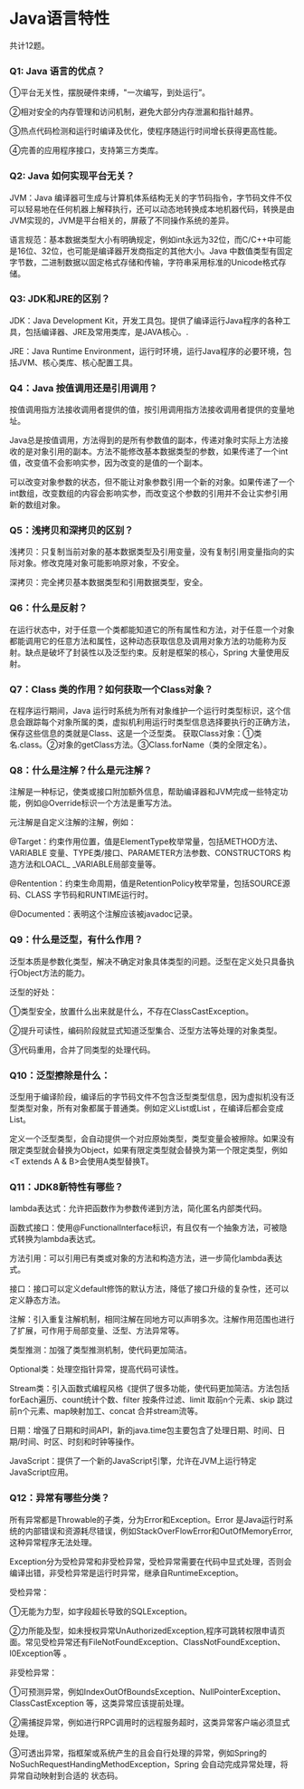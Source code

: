 # Java语言特性

共计12题。

### Q1: Java 语言的优点？

①平台无关性，摆脱硬件束缚，"一次编写，到处运行”。

②相对安全的内存管理和访问机制，避免大部分内存泄漏和指针越界。

③热点代码检测和运行时编译及优化，使程序随运行时间增长获得更高性能。

④完善的应用程序接口，支持第三方类库。



### Q2: Java 如何实现平台无关？

JVM：Java 编译器可生成与计算机体系结构无关的字节码指令，字节码文件不仅可以轻易地在任何机器上解释执行，还可以动态地转换成本地机器代码，转换是由JVM实现的，JVM是平台相关的，屏蔽了不同操作系统的差异。

语言规范：基本数据类型大小有明确规定，例如int永远为32位，而C/C++中可能是16位、32位，也可能是编译器开发商指定的其他大小。Java 中数值类型有固定字节数，二进制数据以固定格式存储和传输，字符串采用标准的Unicode格式存储。



### Q3: JDK和JRE的区别？

JDK：Java Development Kit，开发工具包。提供了编译运行Java程序的各种工具，包括编译器、JRE及常用类库，是JAVA核心。.

JRE：Java Runtime Environment，运行时环境，运行Java程序的必要环境，包括JVM、核心类库、核心配置工具。



### Q4：Java 按值调用还是引用调用？

按值调用指方法接收调用者提供的值，按引用调用指方法接收调用者提供的变量地址。

Java总是按值调用，方法得到的是所有参数值的副本，传递对象时实际上方法接收的是对象引用的副本。方法不能修改基本数据类型的参数，如果传递了一个int值，改变值不会影响实参，因为改变的是值的一个副本。

可以改变对象参数的状态，但不能让对象参数引用一个新的对象。如果传递了一个int数组，改变数组的内容会影响实参，而改变这个参数的引用并不会让实参引用新的数组对象。

### Q5：浅拷贝和深拷贝的区别？

浅拷贝：只复制当前对象的基本数据类型及引用变量，没有复制引用变量指向的实际对象。修改克隆对象可能影响原对象，不安全。

深拷贝：完全拷贝基本数据类型和引用数据类型，安全。





### Q6：什么是反射？

在运行状态中，对于任意一个类都能知道它的所有属性和方法，对于任意一个对象都能调用它的任意方法和属性，这种动态获取信息及调用对象方法的功能称为反射。缺点是破坏了封装性以及泛型约束。反射是框架的核心，Spring 大量使用反射。

### Q7：Class 类的作用？如何获取一个Class对象？

在程序运行期间，Java 运行时系统为所有对象维护一个运行时类型标识，这个信息会跟踪每个对象所属的类，虚拟机利用运行时类型信息选择要执行的正确方法，保存这些信息的类就是Class、这是一个泛型类。
获取Class对象：①类名.class。②对象的getClass方法。③Class.forName（类的全限定名）。

### Q8：什么是注解？什么是元注解？

注解是一种标记，使类或接口附加额外信息，帮助编译器和JVM完成一些特定功能，例如@Override标识一个方法是重写方法。

元注解是自定义注解的注解，例如：

@Target：约束作用位置，值是ElementType枚举常量，包括METHOD方法、VARIABLE 变量、TYPE类/接口、PARAMETER方法参数、CONSTRUCTORS 构造方法和LOACL_ _VARIABLE局部变量等。

@Rentention：约束生命周期，值是RetentionPolicy枚举常量，包括SOURCE源码、CLASS 字节码和RUNTIME运行时。

@Documented：表明这个注解应该被javadoc记录。



### Q9：什么是泛型，有什么作用？

泛型本质是参数化类型，解决不确定对象具体类型的问题。泛型在定义处只具备执行Object方法的能力。

泛型的好处：

①类型安全，放置什么出来就是什么，不存在ClassCastException。

②提升可读性，编码阶段就显式知道泛型集合、泛型方法等处理的对象类型。

③代码重用，合并了同类型的处理代码。



### Q10：泛型擦除是什么：

泛型用于编译阶段，编译后的字节码文件不包含泛型类型信息，因为虚拟机没有泛型类型对象，所有对象都属于普通类。例如定义List<object>或List<string> ，在编译后都会变成List。

定义一个泛型类型，会自动提供一个对应原始类型，类型变量会被擦除。如果没有限定类型就会替换为Object，如果有限定类型就会替换为第一个限定类型，例如<T extends A & B>会使用A类型替换T。

### Q11：JDK8新特性有哪些？

lambda表达式：允许把函数作为参数传递到方法，简化匿名内部类代码。

函数式接口：使用@FunctionalInterface标识，有且仅有一个抽象方法，可被隐式转换为lambda表达式。

方法引用：可以引用已有类或对象的方法和构造方法，进一步简化lambda表达式。

接口：接口可以定义default修饰的默认方法，降低了接口升级的复杂性，还可以定义静态方法。

注解：引入重复注解机制，相同注解在同地方可以声明多次。注解作用范围也进行了扩展，可作用于局部变量、泛型、方法异常等。

类型推测：加强了类型推测机制，使代码更加简洁。

Optional类：处理空指针异常，提高代码可读性。

Stream类：引入函数式编程风格《提供了很多功能，使代码更加简洁。方法包括forEach遍历、count统计个数、filter 按条件过滤、limit 取前n个元素、skip 跳过前n个元素、map映射加工、concat 合并stream流等。

日期：增强了日期和时间API，新的java.time包主要包含了处理日期、时间、日期/时间、时区、时刻和时钟等操作。

JavaScript：提供了一个新的JavaScript引擎，允许在JVM上运行特定JavaScript应用。

### Q12：异常有哪些分类？

所有异常都是Throwable的子类，分为Error和Exception。Error 是Java运行时系统的内部错误和资源耗尽错误，例如StackOverFlowError和OutOfMemoryError,这种异常程序无法处理。

Exception分为受检异常和非受检异常，受检异常需要在代码中显式处理，否则会编译出错，非受检异常是运行时异常，继承自RuntimeException。

受检异常：

①无能为力型，如字段超长导致的SQLException。

②力所能及型，如未授权异常UnAuthorizedException,程序可跳转权限申请页面。常见受检异常还有FileNotFoundException、ClassNotFoundException、 l0Exception等 。

非受检异常：

①可预测异常，例如IndexOutOfBoundsException、NullPointerException、 ClassCastException
等，这类异常应该提前处理。

②需捕捉异常，例如进行RPC调用时的远程服务超时，这类异常客户端必须显式处理。

③可透出异常，指框架或系统产生的且会自行处理的异常，例如Spring的NoSuchRequestHandingMethodException，Spring 会自动完成异常处理，将异常自动映射到合适的
状态码。